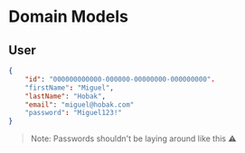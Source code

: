 # Domain Models

## User

```json
{
    "id": "000000000000-000000-00000000-000000000".
    "firstName": "Miguel",
    "lastName": "Hobak",
    "email": "miguel@hobak.com" 
    "password": "Miguel123!"
}
```

> Note: Passwords shouldn't be laying around like this ⚠️